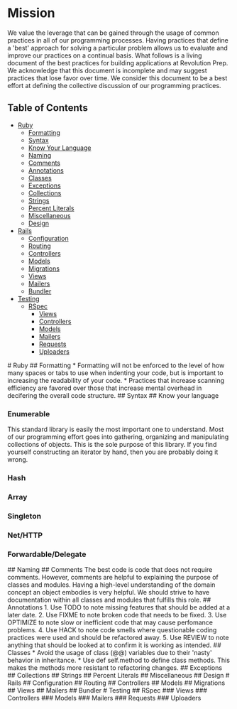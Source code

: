 # Mission

  We value the leverage that can be gained through the usage of common practices in all of our programming processes.
  Having practices that define a 'best' approach for solving a particular problem allows us to evaluate and improve our practices on a continual basis.
  What follows is a living document of the best practices for building applications at Revolution Prep.
  We acknowledge that this document is incomplete and may suggest practices that lose favor over time.
  We consider this document to be a best effort at defining the collective discussion of our programming practices.

## Table of Contents

* [Ruby](#ruby)
    * [Formatting](#formatting)
    * [Syntax](#syntax)
    * [Know Your Language](#language)
    * [Naming](#naming)
    * [Comments](#comments)
    * [Annotations](#annotations)
    * [Classes](#classes)
    * [Exceptions](#exceptions)
    * [Collections](#collections)
    * [Strings](#strings)
    * [Percent Literals](#literals)
    * [Miscellaneous](#misc)
    * [Design](#design)
* [Rails](#rails)
    * [Configuration](#configuration)
    * [Routing](#routing)
    * [Controllers](#controllers)
    * [Models](#models)
    * [Migrations](#migrations)
    * [Views](#views)
    * [Mailers](#mailers)
    * [Bundler](#bundler)
* [Testing](#testing)
    * [RSpec](#rspec)
        * [Views](#rspec-views)
        * [Controllers](#rspec-controllers)
        * [Models](#rspec-models)
        * [Mailers](#rspec-mailers)
        * [Requests](#rspec-requests)
        * [Uploaders](#rspec-uploaders)

<a name='ruby'>
# Ruby

<a name='formatting'>
## Formatting
  * Formatting will not be enforced to the level of how many spaces or tabs to use when indenting your code, but is important to increasing the readability of your code.
  * Practices that increase scanning efficiency are favored over those that increase mental overhead in decifering the overall code structure.

<a name='syntax'>
## Syntax
  
<a name='language'>
## Know your language
  
### Enumerable
  This standard library is easily the most important one to understand. Most of our programming effort goes into gathering, organizing and manipulating collections of objects.
  This is the sole purpose of this library. If you find yourself constructing an iterator by hand, then you are probably doing it wrong.

### Hash

### Array

### Singleton

### Net/HTTP

### Forwardable/Delegate

<a name='naming'>
## Naming

<a name='comments'>
## Comments
  The best code is code that does not require comments. However, comments are helpful to explaining the purpose
  of classes and modules. Having a high-level understanding of the domain concept an object embodies is very
  helpful. We should strive to have documentation within all classes and modules that fulfills this role.

<a name='annotations'>
## Annotations
  1. Use TODO to note missing features that should be added at a later date.
  2. Use FIXME to note broken code that needs to be fixed.
  3. Use OPTIMIZE to note slow or inefficient code that may cause perfomance problems.
  4. Use HACK to note code smells where questionable coding practices were used and should be refactored away.
  5. Use REVIEW to note anything that should be looked at to confirm it is working as intended.

<a name='classes'>
## Classes
  * Avoid the usage of class (@@) variables due to their 'nasty' behavior in inheritance.
  * Use def self.method to define class methods. This makes the methods more resistant to refactoring changes.

<a name='exceptions'>
## Exceptions

<a name='collections'>
## Collections

<a name='strings'>
## Strings

<a name='literals'>
## Percent Literals

<a name='miscellaneous'>
## Miscellaneous

<a name='design'>
## Design

<a name='rails'>
# Rails

<a name='configuration'>
## Configuration

<a name='routing'>
## Routing

<a name='controllers'>
## Controllers

<a name='models'>
## Models

<a name='migrations'>
## Migrations

<a name='views'>
## Views

<a name='mailers'>
## Mailers

<a name='bundler'>
## Bundler

<a name='testing'>
# Testing

<a name='rspec'>
## RSpec

<a name='rspec-views'>
### Views

<a name='rspec-controllers'>
### Controllers

<a name='respec-models'>
### Models

<a name='rspec-mailers'>
### Mailers

<a name='rspec-requests'>
### Requests

<a name='rspec-uploaders'>
### Uploaders


